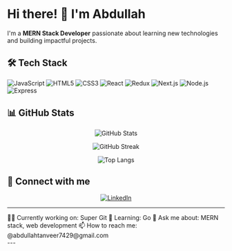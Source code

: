 # Hi there! 👋 I'm Abdullah

I'm a **MERN Stack Developer** passionate about learning new technologies and building impactful projects.

## 🛠 Tech Stack

![JavaScript](https://img.shields.io/badge/JavaScript-F7DF1E?style=for-the-badge&logo=javascript&logoColor=black)
![HTML5](https://img.shields.io/badge/HTML5-E34F26?style=for-the-badge&logo=html5&logoColor=white)
![CSS3](https://img.shields.io/badge/CSS3-1572B6?style=for-the-badge&logo=css3&logoColor=white)
![React](https://img.shields.io/badge/React-61DAFB?style=for-the-badge&logo=react&logoColor=black)
![Redux](https://img.shields.io/badge/Redux-764ABC?style=for-the-badge&logo=redux&logoColor=white)
![Next.js](https://img.shields.io/badge/Next.js-000000?style=for-the-badge&logo=nextdotjs&logoColor=white)
![Node.js](https://img.shields.io/badge/Node.js-339933?style=for-the-badge&logo=nodedotjs&logoColor=white)
![Express](https://img.shields.io/badge/Express-000000?style=for-the-badge&logo=express&logoColor=white)

## 📊 GitHub Stats

<div align="center">
  
  ![GitHub Stats](https://github-readme-stats.vercel.app/api?username=Abdullah7498&show_icons=true&theme=radical&hide=contribs,prs)
  
  ![GitHub Streak](https://github-readme-streak-stats.herokuapp.com/?user=Abdullah7498&theme=radical)
  
  ![Top Langs](https://github-readme-stats.vercel.app/api/top-langs/?username=Abdullah7498&langs_count=5&theme=radical&layout=compact&custom_title=Top%20Languages%20(Frontend%20&%20Backend))
  
</div>

## 🔗 Connect with me

<div align="center">

[![LinkedIn](https://img.shields.io/badge/LinkedIn-0077B5?style=for-the-badge&logo=linkedin&logoColor=white)](https://www.linkedin.com/in/abdullah-tanveer-772956309)

</div>

---
<div>
👨‍💻 Currently working on: Super Git
🌱 Learning: Go
💬 Ask me about: MERN stack, web development
📫 How to reach me: @abdullahtanveer7429@gmail.com
  </div>
---
